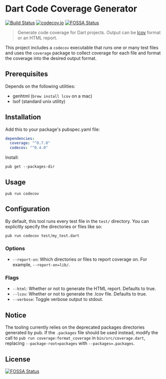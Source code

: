 # Dart Code Coverage Generator
[![Build Status](https://travis-ci.org/codecov/dart.svg?branch=master)](https://travis-ci.org/codecov/dart) [![codecov.io](http://codecov.io/github/codecov/dart/coverage.svg?branch=master)](http://codecov.io/github/codecov/dart?branch=master)
[![FOSSA Status](https://app.fossa.com/api/projects/git%2Bgithub.com%2Fcodecov%2Fdart.svg?type=shield)](https://app.fossa.com/projects/git%2Bgithub.com%2Fcodecov%2Fdart?ref=badge_shield)

> Generate code coverage for Dart projects. Output can be [lcov](http://ltp.sourceforge.net/coverage/lcov.php) format or an HTML report.

This project includes a `codecov` executable that runs one or many test files and uses the `coverage` package to collect coverage for each file and format the coverage into the desired output format.


## Prerequisites
Depends on the following utilities:

- genhtml (`brew install lcov` on a mac)
- lsof (standard unix utility)


## Installation

Add this to your package's pubspec.yaml file:
```yaml
dependencies:
  coverage: "^0.7.0"
  codecov: "^0.4.0"
```

Install:
```
pub get --packages-dir
```


## Usage
```
pub run codecov
```


## Configuration
By default, this tool runs every test file in the `test/` directory. You can explicitly specify the directories or files like so:
```
pub run codecov test/my_test.dart
```

### Options
- `--report-on`: Which directories or files to report coverage on. For example, `--report-on=lib/`.

### Flags
- `--html`: Whether or not to generate the HTML report. Defaults to true.
- `--lcov`: Whether or not to generate the .lcov file. Defaults to true.
- `--verbose`: Toggle verbose output to stdout.

## Notice

The tooling currently relies on the deprecated packages directories generated by pub. If the `.packages` file should be used instead, modify the call to `pub run coverage:format_coverage` in `bin/src/coverage.dart`, replacing `--package-root=packages` with `--packages=.packages`.


## License
[![FOSSA Status](https://app.fossa.com/api/projects/git%2Bgithub.com%2Fcodecov%2Fdart.svg?type=large)](https://app.fossa.com/projects/git%2Bgithub.com%2Fcodecov%2Fdart?ref=badge_large)
